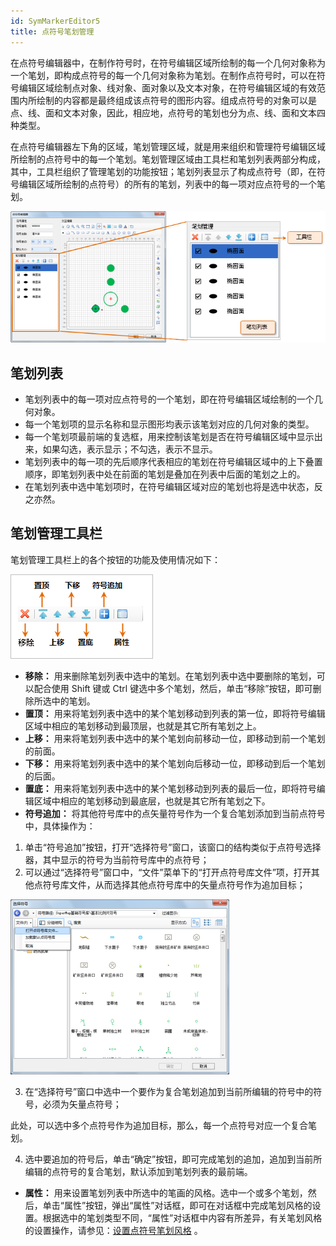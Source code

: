 ```yaml
---
id: SymMarkerEditor5
title: 点符号笔划管理
---
```

在点符号编辑器中，在制作符号时，在符号编辑区域所绘制的每一个几何对象称为一个笔划，即构成点符号的每一个几何对象称为笔划。在制作点符号时，可以在符号编辑区域绘制点对象、线对象、面对象以及文本对象，在符号编辑区域的有效范围内所绘制的内容都是最终组成该点符号的图形内容。组成点符号的对象可以是点、线、面和文本对象，因此，相应地，点符号的笔划也分为点、线、面和文本四种类型。

在点符号编辑器左下角的区域，笔划管理区域，就是用来组织和管理符号编辑区域所绘制的点符号中的每一个笔划。笔划管理区域由工具栏和笔划列表两部分构成，其中，工具栏组织了管理笔划的功能按钮；笔划列表显示了构成点符号（即，在符号编辑区域所绘制的点符号）的所有的笔划，列表中的每一项对应点符号的一个笔划。

![](img/SymMarkerEditor5t1.png)  


## 笔划列表

* 笔划列表中的每一项对应点符号的一个笔划，即在符号编辑区域绘制的一个几何对象。
* 每一个笔划项的显示名称和显示图形均表示该笔划对应的几何对象的类型。
* 每一个笔划项最前端的复选框，用来控制该笔划是否在符号编辑区域中显示出来，如果勾选，表示显示；不勾选，表示不显示。
* 笔划列表中的每一项的先后顺序代表相应的笔划在符号编辑区域中的上下叠置顺序，即笔划列表中处在前面的笔划是叠加在列表中后面的笔划之上的。
* 在笔划列表中选中笔划项时，在符号编辑区域对应的笔划也将是选中状态，反之亦然。

## 笔划管理工具栏

笔划管理工具栏上的各个按钮的功能及使用情况如下：

![](img/SymMarkerEditor5t2.png)  

* **移除：** 用来删除笔划列表中选中的笔划。在笔划列表中选中要删除的笔划，可以配合使用 Shift 键或 Ctrl 键选中多个笔划，然后，单击“移除”按钮，即可删除所选中的笔划。
* **置顶：** 用来将笔划列表中选中的某个笔划移动到列表的第一位，即将符号编辑区域中相应的笔划移动到最顶层，也就是其它所有笔划之上。
* **上移：** 用来将笔划列表中选中的某个笔划向前移动一位，即移动到前一个笔划的前面。
* **下移：** 用来将笔划列表中选中的某个笔划向后移动一位，即移动到后一个笔划的后面。
* **置底：** 用来将笔划列表中选中的某个笔划移动到列表的最后一位，即将符号编辑区域中相应的笔划移动到最底层，也就是其它所有笔划之下。
* **符号追加：** 将其他符号库中的点矢量符号作为一个复合笔划添加到当前点符号中，具体操作为：   

1. 单击“符号追加”按钮，打开“选择符号”窗口，该窗口的结构类似于点符号选择器，其中显示的符号为当前符号库中的点符号；
2. 可以通过“选择符号”窗口中，“文件”菜单下的“打开点符号库文件”项，打开其他点符号库文件，从而选择其他点符号库中的矢量点符号作为追加目标；    
  
  ![](img/SymMarkerEditor5t3.png)  
 
3. 在“选择符号”窗口中选中一个要作为复合笔划追加到当前所编辑的符号中的符号，必须为矢量点符号； 

此处，可以选中多个点符号作为追加目标，那么，每一个点符号对应一个复合笔划。

4. 选中要追加的符号后，单击“确定”按钮，即可完成笔划的追加，追加到当前所编辑的点符号的复合笔划，默认添加到笔划列表的最前端。
* **属性：** 用来设置笔划列表中所选中的笔画的风格。选中一个或多个笔划，然后，单击“属性”按钮，弹出“属性”对话框，即可在对话框中完成笔划风格的设置。根据选中的笔划类型不同，“属性”对话框中内容有所差异，有关笔划风格的设置操作，请参见：[设置点符号笔划风格](SymMarkerEditor7.html) 。
